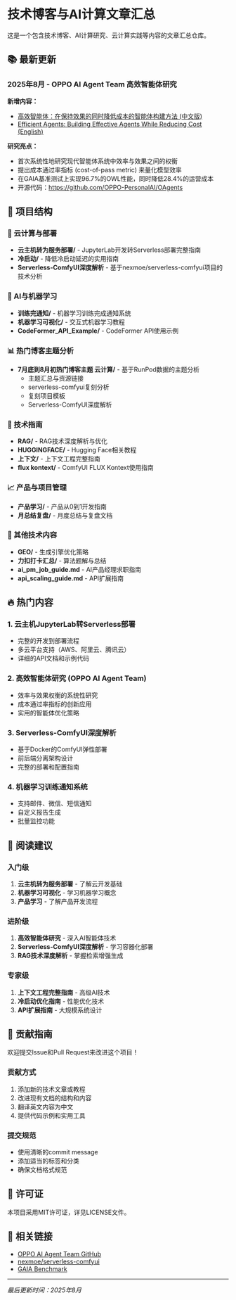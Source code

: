 # 技术博客与AI计算文章汇总

这是一个包含技术博客、AI计算研究、云计算实践等内容的文章汇总仓库。

## 📚 最新更新

### 2025年8月 - OPPO AI Agent Team 高效智能体研究

**新增内容：**
- [高效智能体：在保持效果的同时降低成本的智能体构建方法 (中文版)](文章汇总/7月底到8月初热门博客主题%20%20云计算/Efficient_Agents_Chinese.md)
- [Efficient Agents: Building Effective Agents While Reducing Cost (English)](文章汇总/7月底到8月初热门博客主题%20%20云计算/Efficient_Agents_English.md)

**研究亮点：**
- 首次系统性地研究现代智能体系统中效率与效果之间的权衡
- 提出成本通过率指标 (cost-of-pass metric) 来量化模型效率
- 在GAIA基准测试上实现96.7%的OWL性能，同时降低28.4%的运营成本
- 开源代码：https://github.com/OPPO-PersonalAI/OAgents

## 📁 项目结构

### 🚀 云计算与部署
- **云主机转为服务部署/** - JupyterLab开发转Serverless部署完整指南
- **冷启动/** - 降低冷启动延迟的实用指南
- **Serverless-ComfyUI深度解析** - 基于nexmoe/serverless-comfyui项目的技术分析

### 🤖 AI与机器学习
- **训练完通知/** - 机器学习训练完成通知系统
- **机器学习可视化/** - 交互式机器学习教程
- **CodeFormer_API_Example/** - CodeFormer API使用示例

### 📊 热门博客主题分析
- **7月底到8月初热门博客主题 云计算/** - 基于RunPod数据的主题分析
  - 主题汇总与资源链接
  - serverless-comfyui复刻分析
  - 复刻项目模板
  - Serverless-ComfyUI深度解析

### 🔧 技术指南
- **RAG/** - RAG技术深度解析与优化
- **HUGGINGFACE/** - Hugging Face相关教程
- **上下文/** - 上下文工程完整指南
- **flux kontext/** - ComfyUI FLUX Kontext使用指南

### 📈 产品与项目管理
- **产品学习/** - 产品从0到1开发指南
- **月总结复盘/** - 月度总结与复盘文档

### 🎯 其他技术内容
- **GEO/** - 生成引擎优化策略
- **力扣打卡汇总/** - 算法题解与总结
- **ai_pm_job_guide.md** - AI产品经理求职指南
- **api_scaling_guide.md** - API扩展指南

## 🔥 热门内容

### 1. 云主机JupyterLab转Serverless部署
- 完整的开发到部署流程
- 多云平台支持（AWS、阿里云、腾讯云）
- 详细的API文档和示例代码

### 2. 高效智能体研究 (OPPO AI Agent Team)
- 效率与效果权衡的系统性研究
- 成本通过率指标的创新应用
- 实用的智能体优化策略

### 3. Serverless-ComfyUI深度解析
- 基于Docker的ComfyUI弹性部署
- 前后端分离架构设计
- 完整的部署和配置指南

### 4. 机器学习训练通知系统
- 支持邮件、微信、短信通知
- 自定义报告生成
- 批量监控功能

## 📖 阅读建议

### 入门级
1. **云主机转为服务部署** - 了解云开发基础
2. **机器学习可视化** - 学习机器学习概念
3. **产品学习** - 了解产品开发流程

### 进阶级
1. **高效智能体研究** - 深入AI智能体技术
2. **Serverless-ComfyUI深度解析** - 学习容器化部署
3. **RAG技术深度解析** - 掌握检索增强生成

### 专家级
1. **上下文工程完整指南** - 高级AI技术
2. **冷启动优化指南** - 性能优化技术
3. **API扩展指南** - 大规模系统设计

## 🤝 贡献指南

欢迎提交Issue和Pull Request来改进这个项目！

### 贡献方式
1. 添加新的技术文章或教程
2. 改进现有文档的结构和内容
3. 翻译英文内容为中文
4. 提供代码示例和实用工具

### 提交规范
- 使用清晰的commit message
- 添加适当的标签和分类
- 确保文档格式规范

## 📄 许可证

本项目采用MIT许可证，详见LICENSE文件。

## 🔗 相关链接

- [OPPO AI Agent Team GitHub](https://github.com/OPPO-PersonalAI/OAgents)
- [nexmoe/serverless-comfyui](https://github.com/nexmoe/serverless-comfyui)
- [GAIA Benchmark](https://github.com/GAIA-benchmark/GAIA)

---

*最后更新时间：2025年8月* 